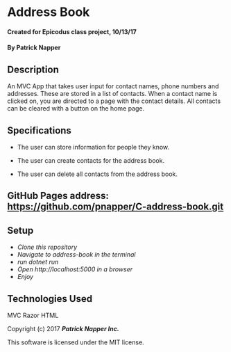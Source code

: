 # Address Book

 #### Created for Epicodus class project, 10/13/17

 #### By **Patrick Napper**

 ## Description

 An MVC App that takes user input for contact names, phone numbers and addresses. These are stored in a list of contacts. When a contact name is clicked on, you are directed to a page with the contact details. All contacts can be cleared with a button on the home page.

 ## Specifications

 * The user can store information for people they know.

 * The user can create contacts for the address book.

 * The user can delete all contacts from the address book.

 ## GitHub Pages address: https://github.com/pnapper/C-address-book.git

 ## Setup

 * _Clone this repository_
 * _Navigate to address-book in the terminal_
 * _run dotnet run_
 * _Open http://localhost:5000 in a browser_
 * _Enjoy_

 ## Technologies Used

 MVC
 Razor
 HTML


 Copyright (c) 2017 **_Patrick Napper Inc._**

 This software is licensed under the MIT license.
